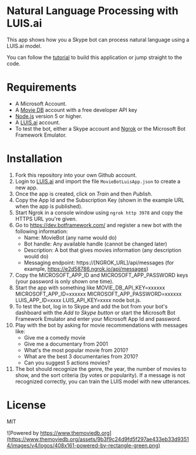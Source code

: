 # Natural Language Processing with LUIS.ai

This app shows how you a Skype bot can process natural language using a LUIS.ai model.

You can follow the [tutorial](http://sitepoint.com) to build this application or jump straight to the code.

# Requirements
- A Microsoft Account.
- A [Movie DB](https://www.themoviedb.org) account with a free developer API key
- [Node.js](https://nodejs.org/en/download/) version 5 or higher.
- A [LUIS.ai](https://www.luis.ai) account.
- To test the bot, either a Skype account and [Ngrok](https://ngrok.com/) or the Microsoft Bot Framework Emulator.

# Installation
1. Fork this repository into your own Github account.
2. Login to [LUIS.ai](https://www.luis.ai) and import the file `MovieBotLuisApp.json` to create a new app.
3. Once the app is created, click on *Train* and then *Publish*.
4. Copy the App Id and the Subscription Key (shown in the example URL when the app is published).
5. Start Ngrok in a console window using `ngrok http 3978` and copy the HTTPS URL you're given.
6. Go to https://dev.botframework.com/ and register a new bot with the following information:
   - Name: MovieBot (any name would do)
   - Bot handle: Any available handle (cannot be changed later)
   - Description: A bot that gives movies information (any description would do)
   - Messaging endpoint: https://[NGROK_URL]/api/messages (for example, https://e2d58786.ngrok.io/api/messages)
7. Copy the MICROSOFT_APP_ID and MICROSOFT_APP_PASSWORD keys (your password is only shown one time).
8. Start the app with something like MOVIE_DB_API_KEY=xxxxxx MICROSOFT_APP_ID=xxxxxx MICROSOFT_APP_PASSWORD=xxxxxx LUIS_APP_ID=xxxx LUIS_API_KEY=xxxx node bot.js.
9. To test the  bot, log in to Skype and add the bot from your bot's dashboard with the *Add to Skype button* or start the Microsoft Bot Framework Emulator and enter your Microsoft App Id and password. 
10. Play with the bot by asking for movie recommendations with messages like:
    - Give me a comedy movie
    - Give me a documentary from 2001
    - What's the most popular movie from 2010?
    - What are the best 3 documentaries from 2010?
    - Can you suggest 5 actions movies?
11. The bot should recognize the genre, the year, the number of movies to show, and the sort criteria (by votes or popularity). If a message is not recognized correctly, you can train the LUIS model with new utterances. 

# License
MIT

![Powered by https://www.themoviedb.org](https://www.themoviedb.org/assets/9b3f9c24d9fd5f297ae433eb33d93514/images/v4/logos/408x161-powered-by-rectangle-green.png)

